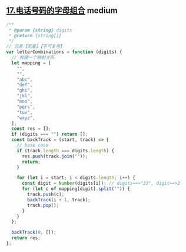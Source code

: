 ## [17.电话号码的字母组合](https://leetcode.cn/problems/letter-combinations-of-a-phone-number/) <Badge type="warning">medium</Badge>

```js
/**
 * @param {string} digits
 * @return {string[]}
 */
// 元素【无重】【不可复用】
var letterCombinations = function (digits) {
  // 构建一个映射关系
  let mapping = [
    "",
    "",
    "abc",
    "def",
    "ghi",
    "jkl",
    "mno",
    "pqrs",
    "tuv",
    "wxyz",
  ];
  const res = [];
  if (digits === "") return [];
  const backTrack = (start, track) => {
    // base case
    if (track.length === digits.length) {
      res.push(track.join(""));
      return;
    }

    for (let i = start; i < digits.length; i++) {
      const digit = Number(digits[i]); // digits==>"23", digit==>2
      for (let c of mapping[digit].split("")) {
        track.push(c);
        backTrack(i + 1, track);
        track.pop();
      }
    }
  };

  backTrack(0, []);
  return res;
};
```
